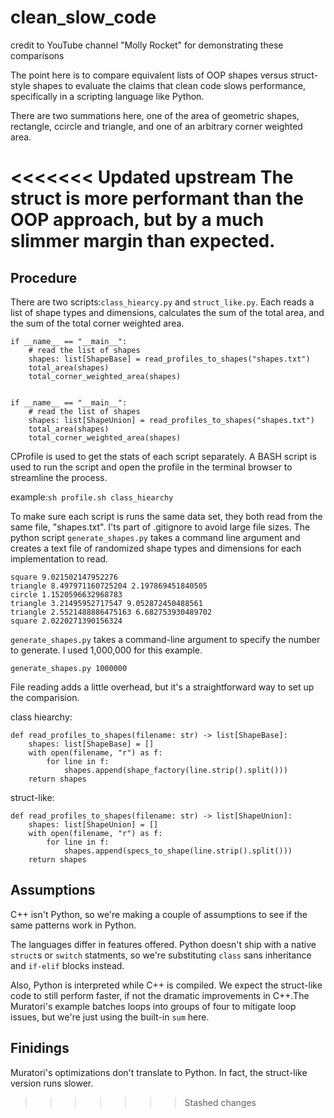 # clean_slow_code
 credit to YouTube channel "Molly Rocket" for demonstrating these comparisons

The point here is to compare equivalent lists of OOP shapes versus struct-style shapes to evaluate the claims that clean code slows performance, specifically in a scripting language like Python.

There are two summations here, one of the area of geometric shapes, rectangle, ccircle and triangle, and one of an arbitrary corner weighted area.

<<<<<<< Updated upstream
The struct is more performant than the OOP approach, but by a much slimmer margin than expected.
=======
## Procedure
There are two scripts:`class_hiearcy.py` and `struct_like.py`. Each reads a list of shape types and dimensions, calculates the sum of the total area, and the sum of the total corner weighted area.

    if __name__ == "__main__":
        # read the list of shapes
        shapes: list[ShapeBase] = read_profiles_to_shapes("shapes.txt")
        total_area(shapes)
        total_corner_weighted_area(shapes)


    if __name__ == "__main__":
        # read the list of shapes
        shapes: list[ShapeUnion] = read_profiles_to_shapes("shapes.txt")
        total_area(shapes)
        total_corner_weighted_area(shapes)

CProfile is used to get the stats of each script separately. A BASH script is used to run the script and open the profile in the terminal browser to streamline the process.

example:`sh profile.sh class_hiearchy`

To make sure each script is runs the same data set, they both read from the same file, "shapes.txt". I'ts part of .gitignore to avoid large file sizes. The python script `generate_shapes.py` takes a command line argument and creates a text file of randomized shape types and dimensions for each implementation to read.

    square 9.021502147952276
    triangle 8.497971160725204 2.197869451840505
    circle 1.1520596632968783
    triangle 3.21495952717547 9.052872450488561
    triangle 2.5521488886475163 6.682753930489702
    square 2.0220271390156324

`generate_shapes.py` takes a command-line argument to specify the number to generate. I used 1,000,000 for this example.

    generate_shapes.py 1000000

File reading adds a little overhead, but it's a straightforward way to set up the comparision.

class hiearchy:

    def read_profiles_to_shapes(filename: str) -> list[ShapeBase]:
        shapes: list[ShapeBase] = []
        with open(filename, "r") as f:
            for line in f:
                shapes.append(shape_factory(line.strip().split()))
        return shapes


struct-like:

    def read_profiles_to_shapes(filename: str) -> list[ShapeUnion]:
        shapes: list[ShapeUnion] = []
        with open(filename, "r") as f:
            for line in f:
                shapes.append(specs_to_shape(line.strip().split()))
        return shapes

## Assumptions

C++ isn't Python, so we're making a couple of assumptions to see if the same patterns work in Python.

The languages differ in features offered. Python doesn't ship with a native `struct`s or `switch` statments, so we're  substituting `class` sans inheritance and `if-elif` blocks instead.

Also, Python is interpreted while C++ is compiled. We expect the struct-like code to still perform faster, if not the dramatic improvements in C++.The Muratori's example batches loops into groups of four to mitigate loop issues, but we're just using the built-in `sum` here.


## Finidings
Muratori's optimizations don't translate to Python. In fact, the struct-like version runs slower.
>>>>>>> Stashed changes
